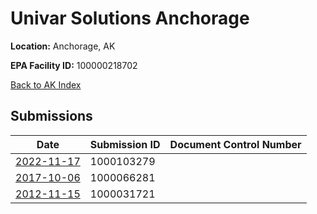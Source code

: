 # Univar Solutions Anchorage

**Location:** Anchorage, AK

**EPA Facility ID:** 100000218702

[Back to AK Index](../../index.md)

## Submissions

| Date | Submission ID | Document Control Number |
|------|--------------|-------------------------|
| [2022-11-17](submissions/1000103279.md) | 1000103279 |  |
| [2017-10-06](submissions/1000066281.md) | 1000066281 |  |
| [2012-11-15](submissions/1000031721.md) | 1000031721 |  |
